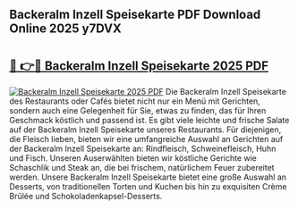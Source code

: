 ## Backeralm Inzell Speisekarte PDF Download Online 2025 y7DVX

# <h2><a href="http://gc63k8a.nevu.top/?p=Backeralm+Inzell+Speisekarte">🔗 👉🔴 Backeralm Inzell Speisekarte 2025 PDF</a></h2>

[![Backeralm Inzell Speisekarte 2025 PDF](https://i.imgur.com/dBaPXMq.png)](http://gc63k8a.nevu.top/?p=Backeralm+Inzell+Speisekarte)
Die Backeralm Inzell Speisekarte des Restaurants oder Cafés bietet nicht nur ein Menü mit Gerichten, sondern auch eine Gelegenheit für Sie, etwas zu finden, das für Ihren Geschmack köstlich und passend ist. Es gibt viele leichte und frische Salate auf der Backeralm Inzell Speisekarte unseres Restaurants. Für diejenigen, die Fleisch lieben, bieten wir eine umfangreiche Auswahl an Gerichten auf der Backeralm Inzell Speisekarte an: Rindfleisch, Schweinefleisch, Huhn und Fisch. Unseren Auserwählten bieten wir köstliche Gerichte wie Schaschlik und Steak an, die bei frischem, natürlichem Feuer zubereitet werden. Unsere Backeralm Inzell Speisekarte bietet eine große Auswahl an Desserts, von traditionellen Torten und Kuchen bis hin zu exquisiten Crème Brûlée und Schokoladenkapsel-Desserts.
